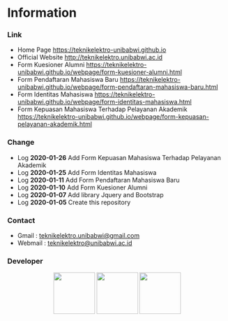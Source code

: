 # Information
### Link
* Home Page https://teknikelektro-unibabwi.github.io
* Official Website http://teknikelektro.unibabwi.ac.id
* Form Kuesioner Alumni https://teknikelektro-unibabwi.github.io/webpage/form-kuesioner-alumni.html
* Form Pendaftaran Mahasiswa Baru https://teknikelektro-unibabwi.github.io/webpage/form-pendaftaran-mahasiswa-baru.html
* Form Identitas Mahasiswa https://teknikelektro-unibabwi.github.io/webpage/form-identitas-mahasiswa.html
* Form Kepuasan Mahasiswa Terhadap Pelayanan Akademik https://teknikelektro-unibabwi.github.io/webpage/form-kepuasan-pelayanan-akademik.html
### Change
* Log **2020-01-26** Add Form Kepuasan Mahasiswa Terhadap Pelayanan Akademik
* Log **2020-01-25** Add Form Identitas Mahasiswa
* Log **2020-01-11** Add Form Pendaftaran Mahasiswa Baru
* Log **2020-01-10** Add Form Kuesioner Alumni
* Log **2020-01-07** Add library Jquery and Bootstrap
* Log **2020-01-05** Create this repository
### Contact
* Gmail : teknikelektro.unibabwi@gmail.com
* Webmail : teknikelektro@unibabwi.ac.id
### Developer
<div style="display: flex; flex-flow: row; align-items: center; justify-content: center;">
  <a href="https://github.com/ardirjs">
    <img width="95" height="95" src="https://avatars0.githubusercontent.com/u/47668013?s=460&v=4"></img>
  </a>
  <a>&nbsp;</a>
  <a href="https://github.com/teknikelektro-unibabwi">
    <img width="95" height="95" src="https://avatars1.githubusercontent.com/u/60310758?s=460&v=4"></img>
  </a>
  <a>&nbsp;</a>
  <a href="https://github.com/megabot-ijen">
    <img width="95" height="95" src="https://avatars3.githubusercontent.com/u/49744627?s=200&v=4"></img>
  </a>
</div>
